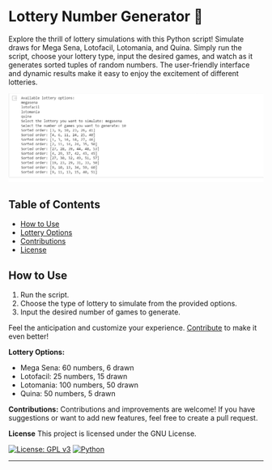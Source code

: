 # Lottery Number Generator 🎰

Explore the thrill of lottery simulations with this Python script! Simulate draws for Mega Sena, Lotofacil, Lotomania, and Quina. Simply run the script, choose your lottery type, input the desired games, and watch as it generates sorted tuples of random numbers. The user-friendly interface and dynamic results make it easy to enjoy the excitement of different lotteries.

![Preview](https://github.com/vramosbraga/BR_Lottery_Simulator/blob/main/lottery_sim.PNG)

## Table of Contents
- [How to Use](#how-to-use)
- [Lottery Options](#lottery-options)
- [Contributions](#contributions)
- [License](#license)

## How to Use
1. Run the script.
2. Choose the type of lottery to simulate from the provided options.
3. Input the desired number of games to generate.

Feel the anticipation and customize your experience. [Contribute](link_to_contribution_guide) to make it even better!

**Lottery Options:**
- Mega Sena: 60 numbers, 6 drawn
- Lotofacil: 25 numbers, 15 drawn
- Lotomania: 100 numbers, 50 drawn
- Quina: 50 numbers, 5 drawn

**Contributions:**
Contributions and improvements are welcome! If you have suggestions or want to add new features, feel free to create a pull request.

**License**
This project is licensed under the GNU License.

[![License: GPL v3](https://img.shields.io/badge/License-GPLv3-blue.svg)](https://www.gnu.org/licenses/gpl-3.0)
[![Python](https://img.shields.io/badge/Python-3.x-blue.svg)](https://www.python.org/)

---
